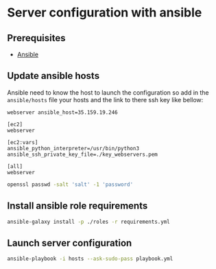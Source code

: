 # Server configuration with ansible

## Prerequisites
- [Ansible](http://docs.ansible.com/ansible)

## Update ansible hosts
Ansible need to know the host to launch the configuration so add
in the `ansible/hosts` file your hosts and the link to there ssh key like bellow:

	webserver ansible_host=35.159.19.246

	[ec2]
	webserver

	[ec2:vars]
	ansible_python_interpreter=/usr/bin/python3
	ansible_ssh_private_key_file=./key_webservers.pem

	[all]
	webserver


```bash
openssl passwd -salt 'salt' -1 'password'
```

## Install ansible role requirements
```bash
ansible-galaxy install -p ./roles -r requirements.yml
```

## Launch server configuration
```bash
ansible-playbook -i hosts --ask-sudo-pass playbook.yml
```
